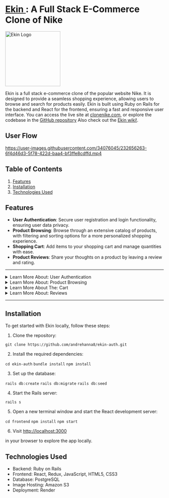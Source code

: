# <a  href="https://www.clonenike.com/" target="_blank" > Ekin </a>: A Full Stack E-Commerce Clone of Nike

<a href="https://www.clonenike.com/">
  <img src="https://www.icegif.com/wp-content/uploads/nike-icegif-1.gif" alt="Ekin Logo" style="width: 175px;" />
</a>


Ekin is a full stack e-commerce clone of the popular website Nike. It is designed to provide a seamless shopping experience, allowing users to browse and search for  products easily. Ekin is built using Ruby on Rails for the backend and React for the frontend, ensuring a fast and responsive user interface. You can access the live site at [clonenike.com](https://www.clonenike.com/), or explore the codebase in the [GitHub repository](https://github.com/andrehanna8/ekin-auth) Also check out the [Ekin wiki!](https://github.com/andrehanna8/ekin-auth/wiki).

## User Flow
https://user-images.githubusercontent.com/34076045/232656263-6f4d46d3-5f78-422d-baa4-bf3ffe8cdffd.mp4

## Table of Contents

1. [Features](#features)
2. [Installation](#installation)
3. [Technologies Used](#technologies-used)

## Features

- **User Authentication**: Secure user registration and login functionality, ensuring user data privacy.
- **Product Browsing**: Browse through an extensive catalog of products, with filtering and sorting options for a more personalized shopping experience.
- **Shopping Cart**: Add items to your shopping cart and manage quantities with ease.
- **Product Reviews**: Share your thoughts on a product by leaving a review and rating.

----

<details>
  <summary>Learn More About: User Authentication</summary>
  ## User Authentication

This code is implementing a secure user registration and login system in a Ruby on Rails application. It utilizes the ActiveRecord ORM for database communication and the Bcrypt gem for password hashing and authentication.

```
class User < ApplicationRecord
  before_validation :ensure_session_token

  validates :username, 
    uniqueness: true, 
    length: { in: 3..30 }, 
    format: { without: URI::MailTo::EMAIL_REGEXP, message:  "can't be an email" }
  
    validates :email, 
    uniqueness: true, 
    length: { in: 3..255 }, 
    format: { with: URI::MailTo::EMAIL_REGEXP }

  validates :session_token, presence: true, uniqueness: true
  validates :password, length: { in: 6..255 }, allow_nil: true
  validates :first_name, :last_name, length: { in: 1..255 }
  
  has_secure_password

  def self.find_by_credentials(credential, password)
    if credential.match?(URI::MailTo::EMAIL_REGEXP)
      field_to_query = :email
    else
      field_to_query = :username
    end
    
    user = User.find_by(field_to_query => credential)
    
    if user && user.authenticate(password)
      return user
    else
      return nil
    end
  end

  def reset_session_token!
    self.session_token = generate_unique_session_token
    self.save!
    self.session_token
  end
  private
  
  def generate_unique_session_token
    loop do
      session_token = SecureRandom::urlsafe_base64
      return session_token unless User.exists?(session_token: session_token)
    end
  end

  def ensure_session_token
    self.session_token ||= generate_unique_session_token
  end
end
```

**User Model:**

The `User` class inherits from `ApplicationRecord` and represents a user in the database. It contains validations, associations, and methods related to user authentication.

- The `before_validation` callback ensures a session token is generated before saving the user to the database.
- Various validations are applied to the `username`, `email`, `session_token`, `password`, `first_name`, and `last_name` attributes to ensure data integrity.
- The `has_secure_password` method is provided by the Bcrypt gem and adds methods to authenticate users, secure password hashing, and password validations.
- The `find_by_credentials` class method is used to find a user by either their email or username and authenticate their password.
- The `reset_session_token!` method resets a user's session token and saves it to the database.
- The `generate_unique_session_token` and `ensure_session_token` methods are used to generate and set a unique session token for a user.

```
class Api::UsersController < ApplicationController
  wrap_parameters include: User.attribute_names + ['firstName', 'lastName', 'password']
  def create
    @user = User.new(user_params)
    if @user.save 
      login!(@user)
      render :show
    else 
      render json: { errors: @user.errors.full_messages }, status: :unprocessable_entity
    end
    
  end

  private

def user_params
  params.require(:user).permit(:email, :username, :first_name, :last_name, :password)
end

end
```

**Users Controller:**

The `Api::UsersController` class inherits from `ApplicationController` and is responsible for handling user-related API requests.

- The `wrap_parameters` method is used to wrap the parameters passed in the API request for easier access.
- The `create` action is responsible for creating a new user with the provided parameters, and logging them in if the user is successfully created. If there are errors in the provided data, it returns an error message and an unprocessable_entity status.
- The `user_params` private method is used to whitelist the parameters allowed in the API request for creating a user.

</details>
  
  
  <details>
  <summary>Learn More About: Product Browsing</summary>
    
  ## Product Browsing
    
This code allows users to browse through an extensive catalog of products with filtering and sorting options for a more personalized shopping experience. It is implemented in a React application using Redux for state management.

```
const categories = ["All", "Men's", "Women's", "Kids", "Sale"];
const productTypes = ["All", "Shoes", "Tops", "Bottoms", "Accessories"];
```

The categories and productTypes constants define the available categories and product types that can be used for filtering.

```
function useSearchParamsMemo(location) {
  return useMemo(() => new URLSearchParams(location.search), [location.search]);
}

export default function SearchResultsIndex() {
  // ... component code ...
}
```
The useSearchParamsMemo custom hook memoizes the search parameters from the URL. The SearchResultsIndex functional component is responsible for handling the product browsing and filtering.

```
const products = useSelector((state) => Object.values(state.products));
const dispatch = useDispatch();
const location = useLocation();
const searchParams = useSearchParamsMemo(location);

const searchTerm = searchParams.get("q") || "";
const genderFilter = searchParams.get("gender") || "";
// ... other filter state variables ...
```
The component retrieves the products from the Redux state, initializes the dispatch function, and accesses the current location to read search parameters. It sets the searchTerm and genderFilter based on the search parameters.

```
const filterByCategoryAndType = (product, searchTerm) => {
  // ... filtering logic ...
};

const productsToDisplay = products.filter((product) => filterByCategoryAndType(product, searchTerm));
```
The filterByCategoryAndType function filters products based on the selected category, product type, and search term. The productsToDisplay array stores the filtered list of products.

```
const sortedProducts = productsToDisplay.sort((a, b) => {
  if (sortOrder === "priceLowToHigh") {
    return a.price - b.price;
  } else if (sortOrder === "priceHighToLow") {
    return b.price - a.price;
  }
  return 0;
});

const productsToDisplayByColor =
  filterColor === "All"
    ? sortedProducts
    : sortedProducts.filter((product) => product.color === filterColor);
```
The sortedProducts array sorts the products based on the selected sort order. The productsToDisplayByColor array filters the sorted products by color, if a specific color filter is applied.

```
useEffect(() => {
  // ... fetching and updating filter state based on search parameters ...
}, [dispatch, searchTerm, genderFilter, setFilterCategory, searchParams]);
```

The useEffect hook is used to fetch products and update filter state based on the search parameters in the URL when the component mounts or when the search parameters change.

</details>

  <details>
  <summary>Learn More About The: Cart </summary>

## Cart

This code provides a shopping cart implementation allowing users to add items to their cart and manage item quantities with ease. It uses a CartItem model and a CartItemsController for handling shopping cart operations in a Rails application.

** CartItem Model **
```
class CartItem < ApplicationRecord
    validates :user_id, :product_id, :quantity, presence: true
    validates :quantity, numericality: { greater_than: 0 }

    belongs_to :user,
        foreign_key: :user_id,
        class_name: :User

    belongs_to :product,
        foreign_key: :product_id,
        class_name: :Product
end
```

The CartItem model validates the presence of user_id, product_id, and quantity fields, and ensures that the quantity is greater than 0. It defines belongs_to associations for User and Product models.

**CartItemsController**
```
class Api::CartItemsController < ApplicationController
    # ... controller methods ...
end
```
The CartItemsController handles shopping cart-related actions like fetching cart items, adding new items to the cart, updating item quantities, and removing items from the cart.

**Index Action**
```
def index
    @cart_items = CartItem.all
    render :index
end
```
The index action retrieves all cart items and renders them using the index view.

**Show Action**
```
def show
    @cart_item = CartItem.find(params[:id])
    render :show
end
```
The show action finds a specific cart item by its ID and renders it using the show view.

**Create Action**
```
    @cart_item = CartItem.find_by(user_id: current_user.id, product_id: cart_item_params[:product_id], options: cart_item_params[:options])
    
    if @cart_item
        # If the item exists, update the quantity
        @cart_item.quantity += 1
        if @cart_item.save
            render :show
        else
            render json: @cart_item.errors.full_messages, status: 422
        end
    else
        # If the item doesn't exist, create a new cart item
        @cart_item = CartItem.new(cart_item_params)
        @cart_item.user_id = current_user.id
        if @cart_item.save
            render :show
        else
            render json: @cart_item.errors.full_messages, status: 422
        end
    end
end
```
The create action checks if the cart item already exists for the current user and the selected product. If the item exists, it updates the quantity; otherwise, it creates a new cart item.

**Update Action**
```
def update
    @cart_item = CartItem.find_by(id: params[:id])
    if @cart_item.update(cart_item_params)
        render :show
    else
        render json: @cart_item.errors.full_messages, status: 422
    end
end
```
The update action finds a cart item by its ID and updates its attributes using the submitted parameters.

**Destroy Action**
```
def destroy
    @cart_item = CartItem.find(params[:id])
    @cart_item.destroy
    render :show
end
```
The destroy action finds a cart item by its ID, removes it from the cart, and renders the show view.

</details>




  <details>
  <summary>Learn More About: Reviews </summary>

## Product Reviews

Allow users to share their thoughts on a product by leaving a review and rating. This feature is implemented using Ruby on Rails, with the Review model representing a product review and the Api::ReviewsController managing reviews.

```
class Review < ApplicationRecord
  validates :user_id, :product_id, :rating, :title, presence: true
  validates :rating, numericality: { greater_than: 0, less_than: 6 }
  validates :body, length: { maximum: 500 }

  belongs_to :user,
    foreign_key: :user_id,
    class_name: :User

  belongs_to :product,
    foreign_key: :product_id,
    class_name: :Product
end
```
The Review model includes validations for the presence of user_id, product_id, rating, and title. The rating is validated to be between 1 and 5, and the body is limited to a maximum length of 500 characters. The model has associations with both the User and Product models.

```
class Api::ReviewsController < ApplicationController
  # ... other actions ...
end
```
The Api::ReviewsController is responsible for handling CRUD operations on reviews.

```
def create
  @review = Review.new(review_params)
  @review.user_id = current_user.id
  if @review.save
    render :show
  else
    render json: @review.errors.full_messages, status: 422
  end
end
```
The create action initializes a new review using review_params, sets the user_id to the current_user.id, and attempts to save the review. If successful, it renders the show view; otherwise, it returns JSON with error messages and a 422 status code.

```
def update
  @review = Review.find(params[:id])
  if @review.update(review_params)
    render :show
  else
    render json: @review.errors.full_messages, status: 422
  end
end

def destroy
  @review = Review.find(params[:id])
  @review.destroy
  render :show
end

private

def review_params
  params.require(:review).permit(:product_id, :title, :rating, :body)
end
```
The update action updates an existing review with the provided review_params, and the destroy action deletes a review. Both actions render the show view upon success. The review_params method defines the list of allowed parameters for reviews.

</details>
  
----

## Installation

To get started with Ekin locally, follow these steps:

1. Clone the repository:

```git clone https://github.com/andrehanna8/ekin-auth.git```


2. Install the required dependencies:

```cd ekin-auth```
```bundle install```
```npm install``` 

3. Set up the database:

```rails db:create```
```rails db:migrate```
```rails db:seed```

4. Start the Rails server:

```rails s```

5. Open a new terminal window and start the React development server:

 ```cd frontend```
```npm install```
```npm start```


6. Visit [http://localhost:3000](http://localhost:3000)

in your browser to explore the app locally.

## Technologies Used

- Backend: Ruby on Rails
- Frontend: React, Redux, JavaScript, HTML5, CSS3
- Database: PostgreSQL
- Image Hosting: Amazon S3
- Deployment: Render
